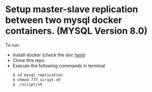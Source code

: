 # Setup master-slave replication between two mysql docker containers. (MYSQL Version 8.0)

To run:
  - Install docker (check the doc [here](https://docs.docker.com/engine/install/))
  - Clone this repo
  - Execute the following commands in terminal
    ```sh
    $ cd mysql_replication
    $ chmod 777 script.sh
    $ ./script/sh
    ```
